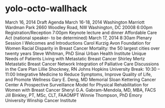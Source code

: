 yolo-octo-wallhack
==================

March 16, 2014  Draft Agenda March 16-18, 2014 Washington Marriott Wardman Park 2660 Woodley Road, NW Washington, DC 20008  6:00pm Registration/Reception 7:00pm Keynote lecture and dinner Affordable Care Act (national speaker- to be determined) March 17, 2014 8:30am Plenary Session I Welcomes and Introductions Carol Kurzig Avon Foundation for Women Racial Disparity in Breast Cancer Mortality: the 50 largest cities over twenty years Steve Whitman, PhD Sinai Urban Health Institute Unique Needs of Patients Living with Metastatic Breast Cancer Shirley Mertz Metastatic Breast Cancer Network Integration of Palliative Care Discussions in the Care Plan Lillie Shockney, RN Johns Hopkins University Break: 10:30 – 11:00 Integrative Medicine to Reduce Symptoms, Improve Quality of Life, and Promote Wellness Gary E. Deng, MD Memorial Sloan Kettering Cancer Center A Prospective Surveillance Model for Physical Rehabilitation for Women with Breast Cancer Sheryl G.A. Gabram-Mendola, MD, MBA, FACS Jill Binkley, PT, MSc, CLT, FAAOMPT Winnie Thompson, PhD Emory University Winship Cancer Institute
